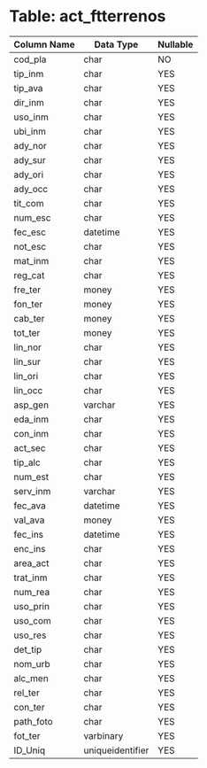 # Table: act_ftterrenos

| Column Name | Data Type | Nullable |
|-------------|-----------|----------|
| cod_pla | char | NO |
| tip_inm | char | YES |
| tip_ava | char | YES |
| dir_inm | char | YES |
| uso_inm | char | YES |
| ubi_inm | char | YES |
| ady_nor | char | YES |
| ady_sur | char | YES |
| ady_ori | char | YES |
| ady_occ | char | YES |
| tit_com | char | YES |
| num_esc | char | YES |
| fec_esc | datetime | YES |
| not_esc | char | YES |
| mat_inm | char | YES |
| reg_cat | char | YES |
| fre_ter | money | YES |
| fon_ter | money | YES |
| cab_ter | money | YES |
| tot_ter | money | YES |
| lin_nor | char | YES |
| lin_sur | char | YES |
| lin_ori | char | YES |
| lin_occ | char | YES |
| asp_gen | varchar | YES |
| eda_inm | char | YES |
| con_inm | char | YES |
| act_sec | char | YES |
| tip_alc | char | YES |
| num_est | char | YES |
| serv_inm | varchar | YES |
| fec_ava | datetime | YES |
| val_ava | money | YES |
| fec_ins | datetime | YES |
| enc_ins | char | YES |
| area_act | char | YES |
| trat_inm | char | YES |
| num_rea | char | YES |
| uso_prin | char | YES |
| uso_com | char | YES |
| uso_res | char | YES |
| det_tip | char | YES |
| nom_urb | char | YES |
| alc_men | char | YES |
| rel_ter | char | YES |
| con_ter | char | YES |
| path_foto | char | YES |
| fot_ter | varbinary | YES |
| ID_Uniq | uniqueidentifier | YES |
